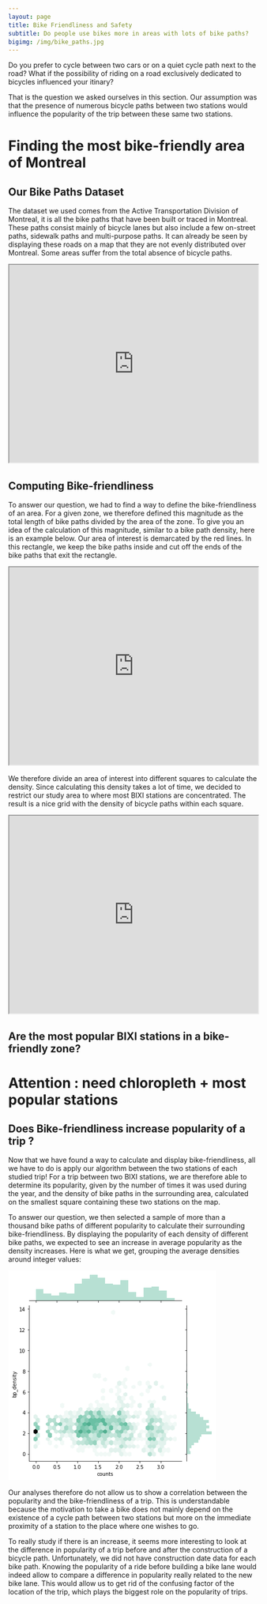 ```yaml
---
layout: page
title: Bike Friendliness and Safety
subtitle: Do people use bikes more in areas with lots of bike paths?
bigimg: /img/bike_paths.jpg
---
```


Do you prefer to cycle between two cars or on a quiet cycle path next to the road?
What if the possibility of riding on a road exclusively dedicated to bicycles influenced your itinary?

That is the question we asked ourselves in this section. Our assumption was that the presence of numerous bicycle paths between two stations would influence the popularity of the trip between these same two stations.


# Finding the most bike-friendly area of Montreal

## Our Bike Paths Dataset

The dataset we used comes from the Active Transportation Division of Montreal, it is all the bike paths that have been built or traced in Montreal. These paths consist mainly of bicycle lanes but also include a few on-street paths, sidewalk paths and multi-purpose paths. It can already be seen by displaying these roads on a map that they are not evenly distributed over Montreal. Some areas suffer from the total absence of bicycle paths.

<iframe src="https://daviskia.github.io/maps/safety/Bike_Paths.html" width="100%" height="400px"></iframe>

## Computing Bike-friendliness

To answer our question, we had to find a way to define the bike-friendliness of an area. For a given zone, we therefore defined this magnitude as the total length of bike paths divided by the area of the zone. To give you an idea of the calculation of this magnitude, similar to a bike path density, here is an example below. Our area of interest is demarcated by the red lines. In this rectangle, we keep the bike paths inside and cut off the ends of the bike paths that exit the rectangle.

<iframe src="https://daviskia.github.io/maps/safety/Example_of_bp_density_calculation.html" width="100%" height="400px"></iframe>

We therefore divide an area of interest into different squares to calculate the density. Since calculating this density takes a lot of time, we decided to restrict our study area to where most BIXI stations are concentrated. The result is a nice grid with the density of bicycle paths within each square.

<iframe src="https://daviskia.github.io/maps/safety/Bike_Path_Density_Chloropleth.html" width="100%" height="400px"></iframe>

## Are the most popular BIXI stations in a bike-friendly zone?




# Attention : need chloropleth + most popular stations


## Does Bike-friendliness increase popularity of a trip ?

Now that we have found a way to calculate and display bike-friendliness, all we have to do is apply our algorithm between the two stations of each studied trip! For a trip between two BIXI stations, we are therefore able to determine its popularity, given by the number of times it was used during the year, and the density of bike paths in the surrounding area, calculated on the smallest square containing these two stations on the map.

To answer our question, we then selected a sample of more than a thousand bike paths of different popularity to calculate their surrounding bike-friendliness. By displaying the popularity of each density of different bike paths, we expected to see an increase in average popularity as the density increases. Here is what we get, grouping the average densities around integer values:

![Bike density versus route popularity](img/bp_corr_hex.png)

Our analyses therefore do not allow us to show a correlation between the popularity and the bike-friendliness of a trip. This is understandable because the motivation to take a bike does not mainly depend on the existence of a cycle path between two stations but more on the immediate proximity of a station to the place where one wishes to go. 

To really study if there is an increase, it seems more interesting to look at the difference in popularity of a trip before and after the construction of a bicycle path. Unfortunately, we did not have construction date data for each bike path. Knowing the popularity of a ride before building a bike lane would indeed allow to compare a difference in popularity really related to the new bike lane. This would allow us to get rid of the confusing factor of the location of the trip, which plays the biggest role on the popularity of trips.